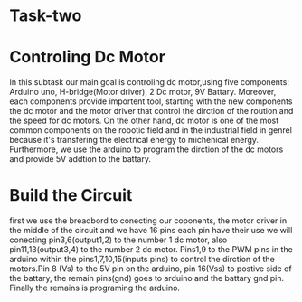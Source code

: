 # Task-two

# Controling Dc Motor
In this subtask our main goal is controling dc motor,using five components: Arduino uno, H-bridge(Motor driver), 2 Dc motor, 9V Battary.
Moreover, each components provide importent tool, starting with the new components the dc motor and the motor driver that control the dirction of the roution and the speed for dc motors. On the other hand, dc motor is one of the  most common components on the robotic field and in the industrial field in genrel because it's transfering the electrical energy to michenical energy. Furthermore, we use the arduino to program the dirction of the dc motors and provide 5V addtion to the battary.

# Build the Circuit
first we use the breadbord to conecting our coponents, the motor driver in the middle of the circuit and we have 16 pins each pin have their use we will conecting pin3,6(output1,2) to the number 1 dc motor, also pin11,13(output3,4) to the number 2 dc motor. Pins1,9 to the PWM pins in the arduino within the pins1,7,10,15(inputs pins) to control the dirction of the motors.Pin 8 (Vs) to the 5V pin on the arduino, pin 16(Vss) to postive side of the battary, the remain pins(gnd) goes to arduino and the battary gnd pin. Finally the remains is programing the arduino.     
